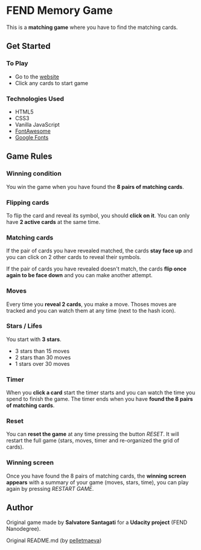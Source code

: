 # FEND Memory Game

This is a **matching game** where you have to find the matching cards.

## Get Started
### To Play

- Go to the [website](https://codepen.io/salsan/full/dmBjVz/)
- Click any cards to start game

### Technologies Used

- HTML5
- CSS3
- Vanilla JavaScript
- [FontAwesome](https://fontawesome.com/)
- [Google Fonts](https://fonts.google.com/)

## Game Rules
### Winning condition

You win the game when you have found the **8 pairs of matching cards**.

### Flipping cards

To flip the card and reveal its symbol, you should **click on it**. You can only have **2 active cards** at the same time.

### Matching cards

If the pair of cards you have revealed matched, the cards **stay face up** and you can click on 2 other cards to reveal their symbols.

If the pair of cards you have revealed doesn't match, the cards **flip once again to be face down** and you can make another attempt.

### Moves

Every time you **reveal 2 cards**, you make a move. Thoses moves are tracked and you can watch them at any time (next to the hash icon).

### Stars / Lifes

You start with **3 stars**.
- 3 stars than 15 moves
- 2 stars than 30 moves
- 1 stars over 30 moves

### Timer

When you **click a card** start the timer starts and you can watch the time you spend to finish the game. The timer ends when you have **found the 8 pairs of matching cards**.

### Reset

You can **reset the game** at any time pressing the button _RESET_. It will restart the full game (stars, moves, timer and re-organized the grid of cards).

### Winning screen

Once you have found the 8 pairs of matching cards, the **winning screen appears** with a summary of your game (moves, stars, time), you can play again by pressing _RESTART GAME_.

## Author

Original game made by **Salvatore Santagati** for a **Udacity project** (FEND Nanodegree).

Original README.md (by [pelletmaeva](https://github.com/pelletmaeva/fend-memory-game/blob/master/README.md))
